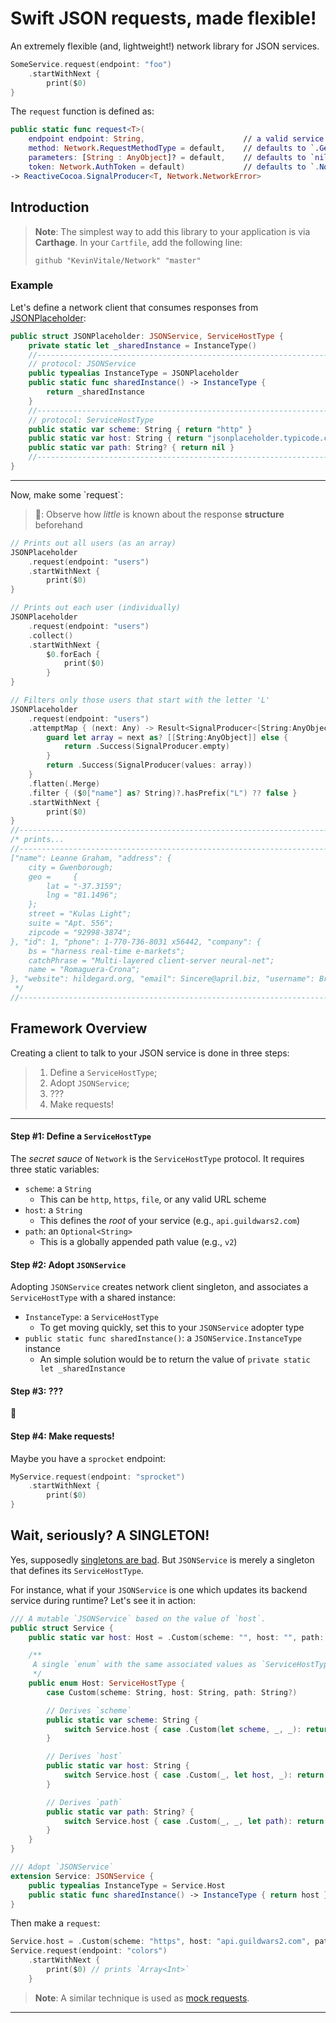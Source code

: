 # Swift JSON requests, made flexible!
An extremely flexible (and, lightweight!) network library for JSON services.

```swift
SomeService.request(endpoint: "foo")
    .startWithNext {
        print($0)
}
```

The `request` function is defined as:
```swift
public static func request<T>(
    endpoint endpoint: String,                      // a valid service path 
    method: Network.RequestMethodType = default,    // defaults to `.Get`
    parameters: [String : AnyObject]? = default,    // defaults to `nil`
    token: Network.AuthToken = default)             // defaults to `.None` 
-> ReactiveCocoa.SignalProducer<T, Network.NetworkError>
```

## Introduction

> **Note**: The simplest way to add this library to your application is via **Carthage**. In your `Cartfile`, add the following line:
>
> `github "KevinVitale/Network" "master"`

### Example

Let's define a network client that consumes responses from [JSONPlaceholder](http://jsonplaceholder.typicode.com):

```swift
public struct JSONPlaceholder: JSONService, ServiceHostType {
    private static let _sharedInstance = InstanceType()
    //--------------------------------------------------------------------------
    // protocol: JSONService
    public typealias InstanceType = JSONPlaceholder
    public static func sharedInstance() -> InstanceType { 
        return _sharedInstance 
    }
    //--------------------------------------------------------------------------
    // protocol: ServiceHostType
    public static var scheme: String { return "http" }
    public static var host: String { return "jsonplaceholder.typicode.com" }
    public static var path: String? { return nil }
    //--------------------------------------------------------------------------
}
```

<hr/>
Now, make some `request`:

> **🚧**: Observe how _little_ is known about the response **structure** beforehand

```swift
// Prints out all users (as an array)
JSONPlaceholder
    .request(endpoint: "users")
    .startWithNext {
        print($0)
}

// Prints out each user (individually)
JSONPlaceholder
    .request(endpoint: "users")
    .collect()
    .startWithNext {
        $0.forEach {
            print($0)
        }
}

// Filters only those users that start with the letter 'L'
JSONPlaceholder
    .request(endpoint: "users")
    .attemptMap { (next: Any) -> Result<SignalProducer<[String:AnyObject], NoError>, NetworkError> in
        guard let array = next as? [[String:AnyObject]] else {
            return .Success(SignalProducer.empty)
        }
        return .Success(SignalProducer(values: array))
    }
    .flatten(.Merge)
    .filter { ($0["name"] as? String)?.hasPrefix("L") ?? false }
    .startWithNext {
        print($0)
}
//------------------------------------------------------------------------------
/* prints...
//------------------------------------------------------------------------------
["name": Leanne Graham, "address": {
    city = Gwenborough;
    geo =     {
        lat = "-37.3159";
        lng = "81.1496";
    };
    street = "Kulas Light";
    suite = "Apt. 556";
    zipcode = "92998-3874";
}, "id": 1, "phone": 1-770-736-8031 x56442, "company": {
    bs = "harness real-time e-markets";
    catchPhrase = "Multi-layered client-server neural-net";
    name = "Romaguera-Crona";
}, "website": hildegard.org, "email": Sincere@april.biz, "username": Bret]
 */
//------------------------------------------------------------------------------
```

## Framework Overview

Creating a client to talk to your JSON service is done in three steps:
>   1. Define a `ServiceHostType`;
>   2. Adopt `JSONService`;
>   3. ???
>   4. Make requests!

<hr/>

#### Step #1: Define a `ServiceHostType`
The _secret sauce_ of `Network` is the `ServiceHostType` protocol. It requires three static variables:

- `scheme`: a `String` 
    - This can be `http`, `https`, `file`, or any valid URL scheme
- `host`: a `String`
    - This defines the _root_ of your service (e.g., `api.guildwars2.com`)
- `path`: an `Optional<String>`
    - This is a globally appended path value (e.g., `v2`)

#### Step #2: Adopt `JSONService`
Adopting `JSONService` creates network client singleton, and associates a `ServiceHostType` with a shared instance:

- `InstanceType`: a `ServiceHostType`
    - To get moving quickly, set this to your `JSONService` adopter type
- `public static func sharedInstance()`: a `JSONService.InstanceType` instance
    - An simple solution would be to return the value of `private static let _sharedInstance`

#### Step #3: ???
🍹

#### Step #4: Make requests!
Maybe you have a `sprocket` endpoint:
```swift
MyService.request(endpoint: "sprocket")
    .startWithNext {
        print($0)
}
```

## Wait, seriously? A SINGLETON!
Yes, supposedly [singletons are bad](https://www.dzombak.com/blog/2014/03/singletons.html). But `JSONService` is merely a singleton that defines its `ServiceHostType`.

For instance, what if your `JSONService` is one which updates its backend service during runtime? Let's see it in action:

```swift
/// A mutable `JSONService` based on the value of `host`.
public struct Service {
    public static var host: Host = .Custom(scheme: "", host: "", path: nil)

    /**
     A single `enum` with the same associated values as `ServiceHostType`.
     */
    public enum Host: ServiceHostType {
        case Custom(scheme: String, host: String, path: String?)

        // Derives `scheme`
        public static var scheme: String {
            switch Service.host { case .Custom(let scheme, _, _): return scheme }
        }

        // Derives `host`
        public static var host: String {
            switch Service.host { case .Custom(_, let host, _): return host }
        }

        // Derives `path`
        public static var path: String? {
            switch Service.host { case .Custom(_, _, let path): return path }
        }
    }
}

/// Adopt `JSONService`
extension Service: JSONService {
    public typealias InstanceType = Service.Host
    public static func sharedInstance() -> InstanceType { return host }
}
```

Then make a `request`:
```swift
Service.host = .Custom(scheme: "https", host: "api.guildwars2.com", path: "v2")
Service.request(endpoint: "colors")
    .startWithNext {
        print($0) // prints `Array<Int>`
    }
```

> **Note**: A similar technique is used as [mock requests](https://github.com/KevinVitale/Network/blob/master/Tests/Fixtures/Fixture.swift).
<hr/>

